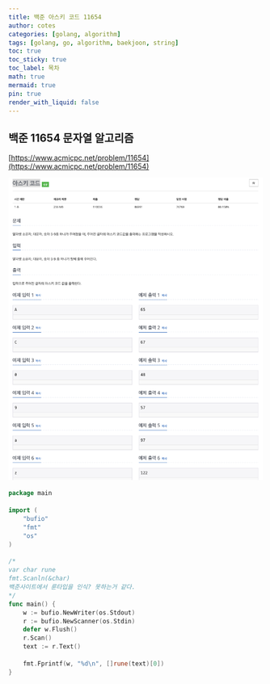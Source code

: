 ```yaml
---
title: 백준 아스키 코드 11654
author: cotes
categories: [golang, algorithm]
tags: [golang, go, algorithm, baekjoon, string]
toc: true
toc_sticky: true
toc_label: 목차
math: true
mermaid: true
pin: true
render_with_liquid: false
---
```


## 백준 11654 문자열 알고리즘  
[https://www.acmicpc.net/problem/11654](https://www.acmicpc.net/problem/11654)

!["11654"](/assets/img/algorithm/ascii_11654.png)  

```go
package main

import (
	"bufio"
	"fmt"
	"os"
)

/*
var char rune
fmt.Scanln(&char)
백준사이트에서 룬타입을 인식? 못하는거 같다.
*/
func main() {
	w := bufio.NewWriter(os.Stdout)
	r := bufio.NewScanner(os.Stdin)
	defer w.Flush()
	r.Scan()
	text := r.Text()

	fmt.Fprintf(w, "%d\n", []rune(text)[0])
}

```